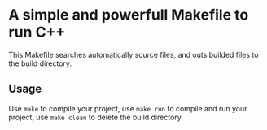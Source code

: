 # A simple and powerfull Makefile to run C++
This Makefile searches automatically source files, and outs builded files to the build directory.

## Usage
Use `make` to compile your project, use `make run` to compile and run your project, use `make clean` to delete the build directory.
